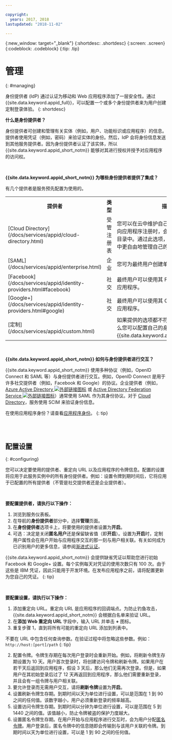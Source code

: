 ```yaml
---

copyright:
  years: 2017, 2018
lastupdated: "2018-11-02"

---
```


{:new_window: target="_blank"}
{:shortdesc: .shortdesc}
{:screen: .screen}
{:codeblock: .codeblock}
{:tip: .tip}


# 管理
{: #managing}

身份提供者 (IdP) 通过认证为移动和 Web 应用程序添加了一层安全性。通过 {{site.data.keyword.appid_full}}，可以配置一个或多个身份提供者来为用户创建定制登录体验。
{: shortdesc}


**什么是身份提供者？**

身份提供者可创建和管理有关实体（例如，用户、功能标识或应用程序）的信息。提供者使用凭证（例如，密码）来验证实体的身份。然后，IdP 会将身份信息发送到其他服务提供者。因为身份提供者认证了该实体，所以 {{site.data.keyword.appid_short_notm}} 能够对其进行授权并授予对应用程序的访问权。

</br>

**{{site.data.keyword.appid_short_notm}} 为哪些身份提供者提供了集成？**

有几个提供者是服务预先配置为使用的。

<table>
  <tr>
    <th>提供者</th>
    <th>类型</th>
    <th>描述</th>
  </tr>
  <tr>
    <td>[Cloud Directory](/docs/services/appid/cloud-directory.html)</td>
    <td>受管注册表</td>
    <td>您可以在云中维护自己的用户注册表。用户向应用程序注册时，会将其添加到您的用户目录中。通过此选项，用户能够在应用程序中更自由地管理自己的帐户。</td>
  </tr>
  <tr>
    <td>[SAML](/docs/services/appid/enterprise.html)</td>
    <td>企业</td>
    <td>您可为最终用户创建单点登录体验。</td>
  </tr>
  <tr>
    <td>[Facebook](/docs/services/appid/identity-providers.html#facebook)</td>
    <td>社交</td>
    <td>最终用户可以使用其 Facebook 凭证登录到应用程序。</td>
  </tr>
  <tr>
    <td>[Google+](/docs/services/appid/identity-providers.html#google)</td>
    <td>社交</td>
    <td>最终用户可以使用其 Google+ 凭证登录到应用程序。</td>
  </tr>
  <tr>
    <td>[定制](/docs/services/appid/custom.html)</td>
    <td> </td>
    <td>如果提供的选项都不符合您的特定需求，那么您可以配置自己的身份流程来使用 {{site.data.keyword.appid_short_notm}}。</td>
  </tr>
  
</table>

</br>

**{{site.data.keyword.appid_short_notm}} 如何与身份提供者进行交互？**

{{site.data.keyword.appid_short_notm}} 使用多种协议（例如，OpenID Connect 和 SAML 等）与身份提供者进行交互。例如，OpenID Connect 是用于许多社交提供者（例如，Facebook 和 Google）的协议。企业提供者（例如，<a href="https://www.ibm.com/blogs/bluemix/2018/03/setting-ibm-cloud-app-id-azure-active-directory/" target="_blank">Azure Active Directory <img src="../../icons/launch-glyph.svg" alt="外部链接图标"></a> 或 <a href="https://www.ibm.com/blogs/bluemix/2018/03/setting-ibm-cloud-app-id-active-directory-federation-service/" target="_blank">Active Directory Federation Service <img src="../../icons/launch-glyph.svg" alt="外部链接图标"></a>）通常使用 SAML 作为其身份协议。对于 [Cloud Directory](cloud-directory.html)，服务使用 SCIM 来验证身份信息。

在使用应用程序身份？请查看[应用程序身份](app-to-app.html)。
{: tip}

</br>
</br>

## 配置设置
{: #configuring}

您可以决定要使用的提供者、重定向 URL 以及应用程序的令牌信息。配置的设置将应用于此服务实例中的所有身份提供者。例如：设置令牌到期时间后，它将应用于已配置的所有提供者（不管是社交提供者还是企业提供者）。

</br>

**要配置提供者，请执行以下操作：**

1. 浏览到服务仪表板。
2. 在导航的**身份提供者**部分中，选择**管理**页面。
3. 在**身份提供者**选项卡上，将要使用的提供者设置为**开启**。
4. 可选：决定是关闭**匿名用户**还是保留缺省值（即**开启**）。设置为**开启**时，定制用户属性会在用户开始与应用程序交互的那一刻与用户相关联。有关如何成为已识别用户的更多信息，请参阅[渐进式认证](progressive.html#progressive)。

{{site.data.keyword.appid_short_notm}} 会提供缺省凭证以帮助您进行初始 Facebook 和 Google+ 设置。每个实例每天对凭证的使用次数只有 100 次。由于这些是 IBM 凭证，因此只能用于开发环境。在发布应用程序之前，请将配置更新为您自己的凭证。
{: tip}

</br>

**要配置设置，请执行以下操作：**

1. 添加重定向 URL。重定向 URL 是应用程序的回调端点。为防止钓鱼攻击，{{site.data.keyword.appid_short_notm}} 会根据白名单来验证 URL。
  1. 在**添加 Web 重定向 URL** 字段中，输入 URL 并单击 **+** 图标。
  2. 重复步骤 1，直到将所有可能的重定向 URL 添加到列表中。

  不要在 URL 中包含任何查询参数。在验证过程中将忽略这些参数。例如：`http://host:[port]/path`
  {: tip}

2. 配置令牌。令牌生存期在每次用户登录时会重新开始。例如，将刷新令牌生存期设置为 10 天。用户首次登录时，将创建访问令牌和刷新令牌。如果用户在若干天后返回到应用程序，假设 3 天后，那么他们无需再次登录。但是，如果用户在其初始登录后过了 12 天再返回到应用程序，那么他们需要重新登录，并且会有一组令牌与用户相关联。
  1. 要允许登录而无需用户交互，请将**刷新令牌**设置为**开启**。
  2. 设置刷新令牌生存期。到期时间以天为单位进行设置，可以是范围在 1 到 90 之间的任何值。该数字越小，用户必须重新登录的频率越高。
  3. 设置访问令牌生存期。到期时间以分钟为单位进行设置，可以是范围在 5 到 1440 之间的值。该值越小，防止令牌被盗的保护力度越大。
  4. 设置匿名令牌生存期。在用户开始与应用程序进行交互时，会为用户分配[匿名令牌](/docs/services/appid/progressive.html#anonymous)。用户登录后，匿名令牌中的信息随即会传输到与该用户关联的令牌。到期时间以天为单位进行设置，可以是 1 到 90 之间的任何值。

</br>
</br>
